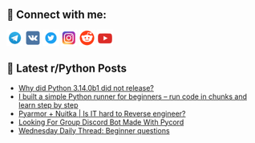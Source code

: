 ## 🔎 Connect with me:
[<img src="https://github.com/bullbesh/bullbesh/blob/main/images/Telegram.png" width="32" height="32" />](https://t.me/bullbesh)
[<img src="https://github.com/bullbesh/bullbesh/blob/main/images/VK.png" width="32" height="32" />](https://vk.com/bullbesh)
[<img src="https://github.com/bullbesh/bullbesh/blob/main/images/Twitter.png" width="32" height="32" />](https://twitter.com/bullbesh1)
[<img src="https://github.com/bullbesh/bullbesh/blob/main/images/Instagram.png" width="32" height="32" />](https://www.instagram.com/bullbesh)
[<img src="https://github.com/bullbesh/bullbesh/blob/main/images/Reddit.png" width="32" height="32" />](https://www.reddit.com/user/bullbesh)
[<img src="https://github.com/bullbesh/bullbesh/blob/main/images/YouTube.png" width="32" height="32" />](https://www.youtube.com/channel/UCtfjRs6uzgq5mfm8S06WTcg)

## 📕 Latest r/Python Posts
<!-- BLOG-POST-LIST:START -->
- [Why did Python 3.14.0b1 did not release?](https://www.reddit.com/r/Python/comments/1kgte01/why_did_python_3140b1_did_not_release/)
- [I built a simple Python runner for beginners – run code in chunks and learn step by step](https://www.reddit.com/r/Python/comments/1kgqjzb/i_built_a_simple_python_runner_for_beginners_run/)
- [Pyarmor + Nuitka | Is IT hard to Reverse engineer?](https://www.reddit.com/r/Python/comments/1kgon7h/pyarmor_nuitka_is_it_hard_to_reverse_engineer/)
- [Looking For Group Discord Bot Made With Pycord](https://www.reddit.com/r/Python/comments/1kgmk9m/looking_for_group_discord_bot_made_with_pycord/)
- [Wednesday Daily Thread: Beginner questions](https://www.reddit.com/r/Python/comments/1kgjogw/wednesday_daily_thread_beginner_questions/)
<!-- BLOG-POST-LIST:END -->
